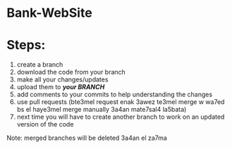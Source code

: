 # Bank-WebSite
# Steps:
1. create a branch
2. download the code from your branch
3. make all your changes/updates
4. upload them to ***your BRANCH*** 
5. add comments to your commits to help understanding the changes
6. use pull requests (bte3mel request enak 3awez te3mel merge w wa7ed bs el haye3mel merge manually 3a4an mate7sal4 la5bata)
7. next time you will have to create another branch to work on an updated version of the code

Note:
merged branches will be deleted 3a4an el za7ma
